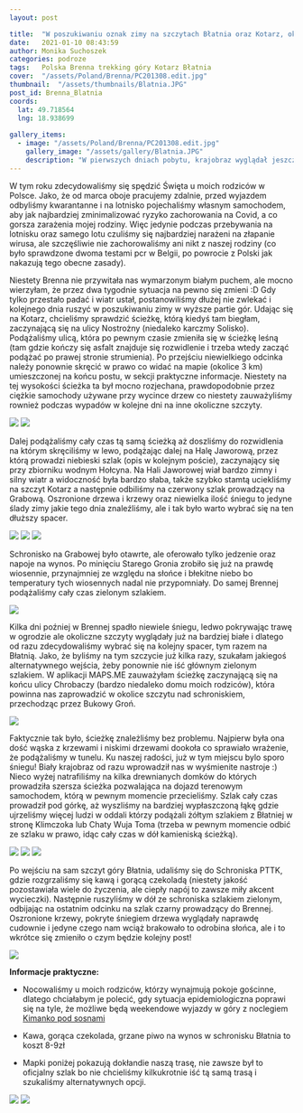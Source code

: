 ```yaml
---
layout: post

title:  "W poszukiwaniu oznak zimy na szczytach Błatnia oraz Kotarz, okolica miejscowości Brenna"
date:   2021-01-10 08:43:59
author: Monika Suchoszek
categories: podroze
tags:	Polska Brenna trekking góry Kotarz Błatnia
cover:  "/assets/Poland/Brenna/PC201308.edit.jpg"
thumbnail:  "/assets/thumbnails/Blatnia.JPG"
post_id: Brenna_Blatnia
coords:
  lat: 49.718564
  lng: 18.938699
  
gallery_items:
  - image: "/assets/Poland/Brenna/PC201308.edit.jpg"
    gallery_image: "/assets/gallery/Blatnia.JPG"
    description: "W pierwszych dniach pobytu, krajobraz wyglądał jeszcze jesiennie, Stary Groń, Brenna"
---
```


W tym roku zdecydowaliśmy się spędzić Święta u moich rodziców w Polsce. Jako, że od marca oboje pracujemy zdalnie, przed wyjazdem
odbyliśmy kwarantanne i na lotnisko pojechaliśmy własnym samochodem, aby jak najbardziej zminimalizować ryzyko zachorowania na Covid, a co
gorsza zarażenia mojej rodziny. Więc jedynie podczas przebywania na lotnisku oraz samego lotu czuliśmy się najbardziej narażeni na złapanie wirusa,
ale szczęśliwie nie zachorowaliśmy ani nikt z naszej rodziny (co było sprawdzone dwoma testami pcr w Belgii, po powrocie z Polski jak nakazują tego obecne zasady).

Niestety Brenna nie przywitała nas wymarzonym białym puchem, ale mocno wierzyłam, że przez dwa tygodnie sytuacja na pewno się zmieni :D
Gdy tylko przestało padać i wiatr ustał, postanowiliśmy dłużej nie zwlekać i kolejnego dnia ruszyć w poszukiwaniu zimy w wyższe partie gór.
Udając się na Kotarz, chcieliśmy sprawdzić ścieżkę, którą kiedyś tam biegłam, zaczynającą się na ulicy Nostrożny (niedaleko karczmy Solisko). 
Podążaliśmy ulicą, która po pewnym czasie zmieniła się w ścieżkę leśną (tam gdzie kończy się asfalt znajduje się rozwidlenie i trzeba wtedy zacząć podążać po prawej stronie
strumienia). Po przejściu niewielkiego odcinka należy ponownie skręcić w prawo co widać na mapie (okolice 3 km) umieszczonej na końcu postu, w sekcji
praktyczne informacje. Niestety na tej wysokości ścieżka ta był mocno rozjechana, prawdopodobnie przez ciężkie samochody używane przy wycince drzew co niestety
zauważyliśmy rownież podczas wypadów w kolejne dni na inne okoliczne szczyty. 

<img src="/assets/Poland/Brenna/PC211345.edit.jpg" />
<img src="/assets/Poland/Brenna/PC211314.edit.jpg" />

Dalej podążaliśmy cały czas tą samą ścieżką aż doszliśmy do rozwidlenia na którym skręciliśmy w lewo, podążając dalej 
na Halę Jaworową, przez którą prowadzi niebieski szlak (opis w kolejnym poście), zaczynający się przy zbiorniku wodnym Hołcyna.
Na Hali Jaworowej wiał bardzo zimny i silny wiatr a widoczność była bardzo słaba, także szybko stamtą uciekliśmy na szczyt Kotarz a następnie
odbiliśmy na czerwony szlak prowadzący na Grabową. Oszronione drzewa i krzewy oraz niewielka ilość śniegu to jedyne ślady zimy jakie tego
dnia znaleźliśmy, ale i tak było warto wybrać się na ten dłuższy spacer. 

<img src="/assets/Poland/Brenna/PC211324.edit.jpg" />
<img src="/assets/Poland/Brenna/PC211336.edit.jpg" />
<img src="/assets/Poland/Brenna/PC211341.edit.jpg" />

Schronisko na Grabowej było otawrte, ale oferowało tylko jedzenie oraz napoje na wynos. Po minięciu Starego Gronia zrobiło się już na prawdę wiosennie,
przynajmniej ze względu na słońce i błekitne niebo bo temperatury tych wiosennych nadal nie przypomniały. Do samej Brennej podążaliśmy cały czas
zielonym szlakiem.
 
<img src="/assets/Poland/Brenna/PC201308.edit.jpg" />

Kilka dni poźniej w Brennej spadło niewiele śniegu, ledwo pokrywając trawę w ogrodzie ale okoliczne szczyty wyglądały już na bardziej białe
i dlatego od razu zdecydowaliśmy wybrać się na kolejny spacer, tym razem na Błatnią. Jako, że byliśmy na tym szczycie już kilka razy, szukałam
jakiegoś alternatywnego wejścia, żeby ponownie nie iść głównym zielonym szlakiem. W aplikacji MAPS.ME zauważyłam ścieżkę zaczynającą się na końcu ulicy 
Chrobaczy (bardzo niedaleko domu moich rodziców), która powinna nas zaprowadzić w okolice szczytu nad schroniskiem, przechodząc przez Bukowy Groń.

<img src="/assets/Poland/Brenna/PC261464.edit.jpg" />

Faktycznie tak było, ścieżkę znależliśmy bez problemu. Najpierw była ona dość wąska z krzewami i niskimi drzewami dookoła co sprawiało wrażenie, że 
podążaliśmy w tunelu. Ku naszej radości, już w tym miejscu bylo sporo śniegu! Biały krajobraz od razu wprowadził nas w wyśmienite nastroje :) Nieco wyżej
natrafiliśmy na kilka drewnianych domków do których prowadziła szersza ścieżka pozwalająca na dojazd terenowym samochodem, którą w pewnym momencie przecieliśmy. 
Szlak cały czas prowadził pod górkę, aż wyszliśmy na bardziej wypłaszczoną łąkę gdzie ujrzeliśmy więcej ludzi w oddali którzy podążali żółtym szlakiem z Błatniej w stronę Klimczoka lub 
Chaty Wuja Toma (trzeba w pewnym momencie odbić ze szlaku w prawo, idąc cały czas w dół kamieniską ścieżką). 

<img src="/assets/Poland/Brenna/PC261472.edit.jpg" />
<img src="/assets/Poland/Brenna/PC261482.edit.jpg" />
<img src="/assets/Poland/Brenna/PC261488.edit.jpg" />

Po wejściu na sam szczyt góry Błatnia, udaliśmy się do Schroniska PTTK, gdzie rozgrzaliśmy się kawą i gorącą czekoladą (niestety jakość pozostawiała 
wiele do życzenia, ale ciepły napój to zawsze miły akcent wycieczki). Następnie ruszyliśmy w dół ze schroniska szlakiem zielonym, odbijając na ostatnim 
odcinku na szlak czarny prowadzący do Brennej. Oszronione krzewy, pokryte śniegiem drzewa wyglądały naprawdę cudownie i jedyne czego nam wciąż brakowało
to odrobina słońca, ale i to wkrótce się zmieniło o czym będzie kolejny post!

<img src="/assets/Poland/Brenna/PC261501.edit.jpg" />


__Informacje praktyczne:__

  * Nocowaliśmy u moich rodziców, którzy wynajmują pokoje gościnne, dlatego chciałabym je polecić, gdy sytuacja epidemiologiczna 
  poprawi się na tyle, że możliwe będą weekendowe wyjazdy w góry z noclegiem [Kimanko pod sosnami](https://kimanko-pod-sosnami.eu/galeria/)
  
  * Kawa, gorąca czekolada, grzane piwo na wynos w schronisku Błatnia to koszt 8-9zł
 
  * Mapki poniżej pokazują dokłandie naszą trasę, nie zawsze był to oficjalny szlak bo nie chcieliśmy kilkukrotnie iść tą samą trasą i 
  szukaliśmy alternatywnych opcji.
  <img src="/assets/Poland/Brenna/Kotarz-Stary Gron.png" />
  <img src="/assets/Poland/Brenna/Blatnia.png" />
  
  
  
  

